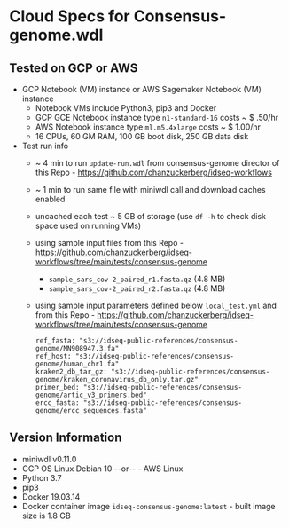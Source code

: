 # Cloud Specs for Consensus-genome.wdl

## Tested on GCP or AWS

- GCP Notebook (VM) instance or AWS Sagemaker Notebook (VM) instance
  - Notebook VMs include Python3, pip3 and Docker
  - GCP GCE Notebook instance type `n1-standard-16` costs ~ $ .50/hr
  - AWS Notebook instance type `ml.m5.4xlarge` costs ~ $ 1.00/hr
  - 16 CPUs, 60 GM RAM, 100 GB boot disk, 250 GB data disk
- Test run info
  - ~ 4 min to run `update-run.wdl` from consensus-genome director of this Repo - https://github.com/chanzuckerberg/idseq-workflows
  - ~ 1 min to run same file with miniwdl call and download caches enabled
  - uncached each test ~ 5 GB of storage (use `df -h` to check disk space used on running VMs)
  - using sample input files from this Repo - https://github.com/chanzuckerberg/idseq-workflows/tree/main/tests/consensus-genome
    - `sample_sars_cov-2_paired_r1.fasta.qz` (4.8 MB)
    - `sample_sars_cov-2_paired_r2.fasta.qz` (4.8 MB)
  - using sample input parameters defined below  `local_test.yml` and from this Repo - https://github.com/chanzuckerberg/idseq-workflows/tree/main/tests/consensus-genome

      ````
      ref_fasta: "s3://idseq-public-references/consensus-genome/MN908947.3.fa"
      ref_host: "s3://idseq-public-references/consensus-genome/human_chr1.fa"
      kraken2_db_tar_gz: "s3://idseq-public-references/consensus-genome/kraken_coronavirus_db_only.tar.gz"
      primer_bed: "s3://idseq-public-references/consensus-genome/artic_v3_primers.bed"
      ercc_fasta: "s3://idseq-public-references/consensus-genome/ercc_sequences.fasta"
      ````

## Version Information

- miniwdl v0.11.0
- GCP OS Linux Debian 10 --or-- - AWS Linux
- Python 3.7
- pip3
- Docker 19.03.14
- Docker container image `idseq-consensus-genome:latest` - built image size is 1.8 GB
